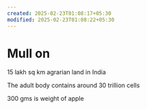 ```yaml
---
created: 2025-02-23T01:08:17+05:30
modified: 2025-02-23T01:08:22+05:30
---
```


# Mull on

15 lakh sq km agrarian land in India

The adult body contains around 30 trillion cells

300 gms is weight of apple
